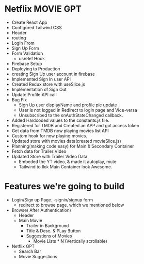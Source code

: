 # Netflix MOVIE GPT

- Create React App
- Configured Tailwind CSS
- Header
- routing
- LogIn From
- Sign Up Form
- Form Validation
  - useRef Hook
- Firebase Setup
- Deploying to Production
- creating Sign Up user account in firebase
- Implemented Sign In user API
- Created Redux store with useSlice.js
- Implementation of Sign Out
- Update Profile API call
- Bug Fix
  - Sign Up user displayName and profile pic update
  - User is not logged in Redirect to login page and Vice-versa
  - Unsubscribed to the onAuthStateChanged callback.
- Added Hardcoded values to the constants.js file.
- Registered for TMDB and Created an APP and got access token
- Get data from TMDB now playing movies list API
- Custom hook for now playing movies.
- Updated store with movies data(created movieSlice.js)
- Planning(making code easy) for Main & Secondary Container
- Fetch data for Trailer Video
- Updated Store with Trailer Video Data
  - Embeded the YT video, & made it autoplay, mute
  - Tailwind to llok Main Container look Awesome.

# Features we're going to build

- Login/Sign up Page.
  -signin/signup form
  - redirect to browse page, which we mentioned below
- Browse( After Authentication)
  - Header
  - Main Movie
    - Trailer in Background
    - Title & Desc. & PLay Button
    - Suggestions of Movies
      - Movie Lists \* N (Vertically scrollable)
- Netflix GPT
  - Search Bar
  - Movie Suggestions
